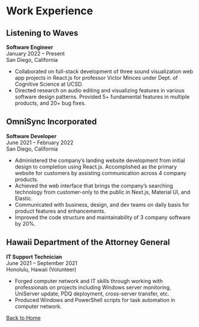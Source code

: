 # Work Experience
## Listening to Waves
**Software Engineer**  
January 2022 – Present  
San Diego, California

* Collaborated on full-stack development of three sound visualization web app projects in React.js for professor Victor Minces under Dept. of Cognitive Science at UCSD. 
* Directed research on audio editing and visualizing features in various software design patterns. Provided 5+ fundamental features in multiple products, and 20+ bug fixes.

## OmniSync Incorporated 
**Software Developer**  
June 2021 – February 2022  
San Diego, California 

* Administered the company’s landing website development from initial design to completion using React.js. Accomplished as the primary website for customers by assisting communication across 4 company products. 
* Achieved the web interface that brings the company’s searching technology from customer-only to the public in Next.js, Material UI, and Elastic.
* Communicated with business, design, and dev teams on daily basis for product features and enhancements.
* Improved the code structure and maintainability of 3 company software by 20%.

## Hawaii Department of the Attorney General
**IT Support Technician**  
June 2021 – September 2021  
Honolulu, Hawaii
(Volunteer)

*	Forged computer network and IT skills through working with professionals on projects including Windows server monitoring, UniServer update, PDQ deployment, cross-server transfer, etc. 
*	Produced Windows and PowerShell scripts for task automation in computer network. 

[Back to Home](index.md)
